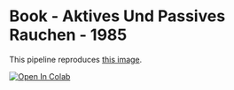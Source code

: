 # Book - Aktives Und Passives Rauchen - 1985

This pipeline reproduces [this image]().

[![Open In Colab](https://colab.research.google.com/assets/colab-badge.svg)]()
